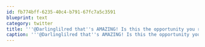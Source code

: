 ```yaml
---
id: fb774bff-6235-40c4-b791-67fc7a5c3591
blueprint: text
category: twitter
title: '''@Darlinglilred that''s AMAZING! Is this the opportunity you referred to in the "Such Great Heights" post?'
caption: '''@Darlinglilred that''s AMAZING! Is this the opportunity you referred to in the "Such Great Heights" post?'
---
```

